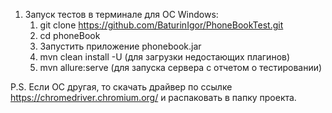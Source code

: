 1) Запуск тестов в терминале для ОС Windows:
    1. git clone https://github.com/BaturinIgor/PhoneBookTest.git
    2. cd phoneBook
    3. Запустить приложение phonebook.jar
    4. mvn clean install -U (для загрузки недостающих плагинов)
    5. mvn allure:serve (для запуска сервера с отчетом о тестировании)

P.S. Если ОС другая, то скачать драйвер по ссылке https://chromedriver.chromium.org/ и распаковать в папку проекта.
